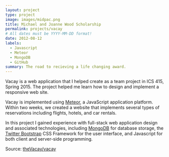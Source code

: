 ```yaml
---
layout: project
type: project
image: images/midpac.png
title: Michael and Joanne Wood Scholarship
permalink: projects/vacay
# All dates must be YYYY-MM-DD format!
date: 2012-08-12
labels:
  - Javascript
  - Meteor
  - MongoDB
  - GitHub
summary: The road to recieving a life changing award.
---
```



Vacay is a web application that I helped create as a team project in ICS 415, Spring 2015. The project helped me learn how to design and implement a responsive web site.

Vacay is implemented using [Meteor](http://meteor.com), a JavaScript application platform. Within two weeks, we created a website that implements several types of reservations including flights, hotels, and car rentals.

In this project I gained experience with full-stack web application design and associated technologies, including [MongoDB](http://mongodb.com) for database storage, the [Twitter Bootstrap](http://getbootstrap.com/) CSS Framework for the user interface, and Javascript for both client and server-side programming. 
 
Source: <a href="https://github.com/theVacay/vacay"><i class="large github icon"></i>theVacay/vacay</a>
